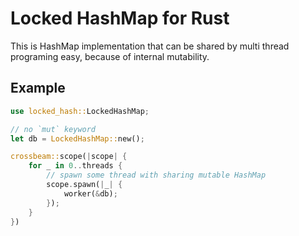 # Locked HashMap for Rust

This is HashMap implementation that can be shared by multi thread programing easy,
because of internal mutability.

## Example

```rust
use locked_hash::LockedHashMap;

// no `mut` keyword
let db = LockedHashMap::new();

crossbeam::scope(|scope| {
    for _ in 0..threads {
        // spawn some thread with sharing mutable HashMap
        scope.spawn(|_| {
            worker(&db);
        });
    }
})
```

